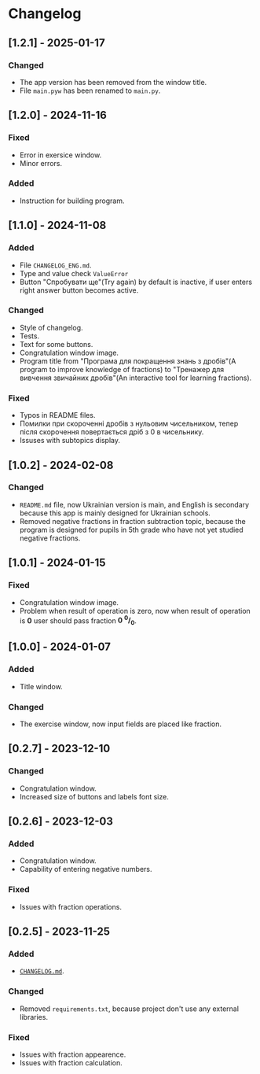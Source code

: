 # Changelog  

## [1.2.1] - 2025-01-17
### Changed
* The app version has been removed from the window title.
* File `main.pyw` has been renamed to `main.py`.


## [1.2.0] - 2024-11-16
### Fixed
* Error in exersice window.
* Minor errors.

### Added
* Instruction for building program.


## [1.1.0] - 2024-11-08
### Added
* File `CHANGELOG_ENG.md`.
* Type and value check `ValueError`
* Button "Спробувати ще"(Try again) by default is inactive, if user enters right answer button becomes active.

### Changed
* Style of changelog.
* Tests.
* Text for some buttons.
* Congratulation window image.
* Program title from "Програма для покращення знань з дробів"(A program to improve knowledge of fractions) to "Тренажер для вивчення звичайних дробів"(An interactive tool for learning fractions).

### Fixed
* Typos in README files.
* Помилки при скороченні дробів з нульовим чисельником, тепер після скорочення повертається дріб з 0 в чисельнику.
* Issuses with subtopics display.

## [1.0.2] - 2024-02-08
### Changed
* `README.md` file, now Ukrainian version is main, and English is secondary because this app is mainly designed for Ukrainian schools.
* Removed negative fractions in fraction subtraction topic, because the program is designed for pupils in 5th grade who have not yet studied negative fractions.


## [1.0.1] - 2024-01-15
### Fixed
* Congratulation window image.
* Problem when result of operation is zero, now when result of operation is **0** user should pass fraction **0 <sup>0</sup>/<sub>0</sub>**.


## [1.0.0] - 2024-01-07
### Added
* Title window.

### Changed
* The exercise window, now input fields are placed like fraction.


## [0.2.7] - 2023-12-10
### Changed
* Congratulation window.
* Increased size of buttons and labels font size.


## [0.2.6] - 2023-12-03
### Added 
* Congratulation window.
* Capability of entering negative numbers.

### Fixed
* Issues with fraction operations.


## [0.2.5] - 2023-11-25
### Added
* [`CHANGELOG.md`](CHANGELOG.md).

### Changed
* Removed `requirements.txt`, because project don't use any external libraries.

### Fixed
* Issues with fraction appearence.
* Issues with fraction calculation.

